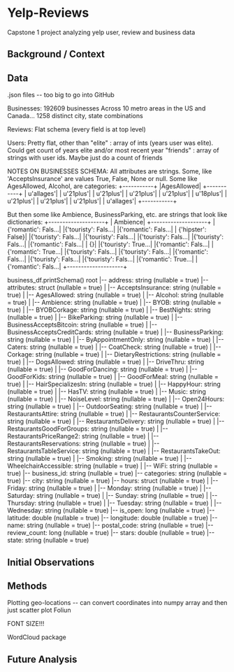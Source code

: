 # Yelp-Reviews
Capstone 1 project analyzing yelp user, review and business data

## Background / Context

## Data

.json files -- too big to go into GitHub

Businesses:
192609 businesses
Across 10 metro areas in the US and Canada... 1258 distinct city, state combinations

Reviews:
Flat schema (every field is at top level)

Users:
Pretty flat, other than "elite" : array of ints (years user was elite). Could get count of years elite and/or most recent year
                        "friends" : array of strings with user ids. Maybe just do a count of friends

NOTES ON BUSINESSES SCHEMA:
All attributes are strings.  Some, like 'AcceptsInsurance' are values True, False, None or null.
Some like AgesAllowed, Alcohol, are categories:
    +-----------+
|AgesAllowed|
+-----------+
| u'allages'|
|  u'21plus'|
|  u'21plus'|
|  u'21plus'|
|  u'21plus'|
|  u'18plus'|
|  u'21plus'|
|  u'21plus'|
|  u'21plus'|
| u'allages'|
+-----------+

But then some like Ambience, BusinessParking, etc. are strings that look like dictionaries:
+--------------------+
|            Ambience|
+--------------------+
|{'romantic': Fals...|
|{'touristy': Fals...|
|{'romantic': Fals...|
|  {'hipster': False}|
|{'touristy': Fals...|
|{'touristy': Fals...|
|{'touristy': Fals...|
|{'touristy': Fals...|
|{'romantic': Fals...|
|                  {}|
|{'touristy': True...|
|{'romantic': Fals...|
|{'romantic': True...|
|{'touristy': Fals...|
|{'touristy': Fals...|
|{'romantic': Fals...|
|{'touristy': Fals...|
|{'touristy': Fals...|
|{'romantic': True...|
|{'romantic': Fals...|
+--------------------+

business_df.printSchema()
root
 |-- address: string (nullable = true)
 |-- attributes: struct (nullable = true)
 |    |-- AcceptsInsurance: string (nullable = true)
 |    |-- AgesAllowed: string (nullable = true)
 |    |-- Alcohol: string (nullable = true)
 |    |-- Ambience: string (nullable = true)
 |    |-- BYOB: string (nullable = true)
 |    |-- BYOBCorkage: string (nullable = true)
 |    |-- BestNights: string (nullable = true)
 |    |-- BikeParking: string (nullable = true)
 |    |-- BusinessAcceptsBitcoin: string (nullable = true)
 |    |-- BusinessAcceptsCreditCards: string (nullable = true)
 |    |-- BusinessParking: string (nullable = true)
 |    |-- ByAppointmentOnly: string (nullable = true)
 |    |-- Caters: string (nullable = true)
 |    |-- CoatCheck: string (nullable = true)
 |    |-- Corkage: string (nullable = true)
 |    |-- DietaryRestrictions: string (nullable = true)
 |    |-- DogsAllowed: string (nullable = true)
 |    |-- DriveThru: string (nullable = true)
 |    |-- GoodForDancing: string (nullable = true)
 |    |-- GoodForKids: string (nullable = true)
 |    |-- GoodForMeal: string (nullable = true)
 |    |-- HairSpecializesIn: string (nullable = true)
 |    |-- HappyHour: string (nullable = true)
 |    |-- HasTV: string (nullable = true)
 |    |-- Music: string (nullable = true)
 |    |-- NoiseLevel: string (nullable = true)
 |    |-- Open24Hours: string (nullable = true)
 |    |-- OutdoorSeating: string (nullable = true)
 |    |-- RestaurantsAttire: string (nullable = true)
 |    |-- RestaurantsCounterService: string (nullable = true)
 |    |-- RestaurantsDelivery: string (nullable = true)
 |    |-- RestaurantsGoodForGroups: string (nullable = true)
 |    |-- RestaurantsPriceRange2: string (nullable = true)
 |    |-- RestaurantsReservations: string (nullable = true)
 |    |-- RestaurantsTableService: string (nullable = true)
 |    |-- RestaurantsTakeOut: string (nullable = true)
 |    |-- Smoking: string (nullable = true)
 |    |-- WheelchairAccessible: string (nullable = true)
 |    |-- WiFi: string (nullable = true)
 |-- business_id: string (nullable = true)
 |-- categories: string (nullable = true)
 |-- city: string (nullable = true)
 |-- hours: struct (nullable = true)
 |    |-- Friday: string (nullable = true)
 |    |-- Monday: string (nullable = true)
 |    |-- Saturday: string (nullable = true)
 |    |-- Sunday: string (nullable = true)
 |    |-- Thursday: string (nullable = true)
 |    |-- Tuesday: string (nullable = true)
 |    |-- Wednesday: string (nullable = true)
 |-- is_open: long (nullable = true)
 |-- latitude: double (nullable = true)
 |-- longitude: double (nullable = true)
 |-- name: string (nullable = true)
 |-- postal_code: string (nullable = true)
 |-- review_count: long (nullable = true)
 |-- stars: double (nullable = true)
 |-- state: string (nullable = true)

## Initial Observations

## Methods
Plotting geo-locations -- can convert coordinates into numpy array and then just scatter plot
Foliun

FONT SIZE!!!

WordCloud package

## Future Analysis

